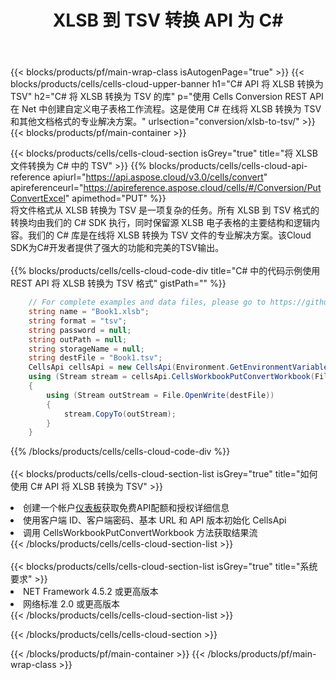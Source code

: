 ﻿---
title:  XLSB 到 TSV 转换 API 为 C#
description: 使用Aspose.Cells Cloud SDK for C#将XLSB格式文件转换为TSV格式文件。
url: /zh/net/conversion/xlsb-to-tsv/
---
{{< blocks/products/pf/main-wrap-class isAutogenPage="true" >}}
{{< blocks/products/cells/cells-cloud-upper-banner h1="C# API 将 XLSB 转换为 TSV" h2="C# 将 XLSB 转换为 TSV 的库" p="使用 Cells Conversion REST API 在 Net 中创建自定义电子表格工作流程。这是使用 C# 在线将 XLSB 转换为 TSV 和其他文档格式的专业解决方案。" urlsection="conversion/xlsb-to-tsv/" >}}
{{< blocks/products/pf/main-container >}}

{{< blocks/products/cells/cells-cloud-section isGrey="true" title="将 XLSB 文件转换为 C# 中的 TSV" >}}
{{% blocks/products/cells/cells-cloud-api-reference apiurl="https://api.aspose.cloud/v3.0/cells/convert" apireferenceurl="https://apireference.aspose.cloud/cells/#/Conversion/PutConvertExcel" apimethod="PUT" %}}
<br/>
将文件格式从 XLSB 转换为 TSV 是一项复杂的任务。所有 XLSB 到 TSV 格式的转换均由我们的 C# SDK 执行，同时保留源 XLSB 电子表格的主要结构和逻辑内容。我们的 C# 库是在线将 XLSB 转换为 TSV 文件的专业解决方案。该Cloud SDK为C#开发者提供了强大的功能和完美的TSV输出。
<br/>
<br/>
{{% blocks/products/cells/cells-cloud-code-div title="C# 中的代码示例使用 REST API 将 XLSB 转换为 TSV 格式" gistPath="" %}}
 
```cs
    // For complete examples and data files, please go to https://github.com/aspose-cells-cloud/aspose-cells-cloud-dotnet/
    string name = "Book1.xlsb";
    string format = "tsv";
    string password = null;
    string outPath = null;
    string storageName = null;
    string destFile = "Book1.tsv";
    CellsApi cellsApi = new CellsApi(Environment.GetEnvironmentVariable("ProductClientId"), Environment.GetEnvironmentVariable("ProductClientSecret"));
    using (Stream stream = cellsApi.CellsWorkbookPutConvertWorkbook(File.OpenRead(name), format, password, outPath, storageName))
    {
        using (Stream outStream = File.OpenWrite(destFile))
        {
            stream.CopyTo(outStream);
        }
    }
```
 
{{% /blocks/products/cells/cells-cloud-code-div %}}
<br/>
<br/>
{{< blocks/products/cells/cells-cloud-section-list isGrey="true" title="如何使用 C# API 将 XLSB 转换为 TSV" >}}
<li>创建一个帐户<a href="https://dashboard.aspose.cloud/">仪表板</a>获取免费API配额和授权详细信息</li>
<li>使用客户端 ID、客户端密码、基本 URL 和 API 版本初始化 CellsApi</li>
<li>调用 CellsWorkbookPutConvertWorkbook 方法获取结果流</li>
{{< /blocks/products/cells/cells-cloud-section-list >}}
<br/>
<br/>
{{< blocks/products/cells/cells-cloud-section-list isGrey="true" title="系统要求" >}}
<li>NET Framework 4.5.2 或更高版本</li>
<li>网络标准 2.0 或更高版本</li>
{{< /blocks/products/cells/cells-cloud-section-list >}}

{{< /blocks/products/cells/cells-cloud-section >}}

{{< /blocks/products/pf/main-container >}}
{{< /blocks/products/pf/main-wrap-class >}}
